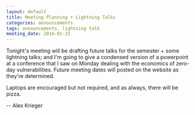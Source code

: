 ```yaml
---
layout: default
title: Meeting Planning + Lightning Talks
categories: announcements
tags: announcements, lightning talk
meeting_date: 2016-01-21
---
```

Tonight's meeting will be drafting future talks for the semester + some
lightning talks; and I'm going to give a condensed version of a powerpoint at a
conference that I saw on Monday dealing with the economics of zero-day
vulnerabilities. Future meeting dates will posted on the website as they're
determined.

Laptops are encouraged but not required, and as always, there will be pizza.

-- Alex Krieger
